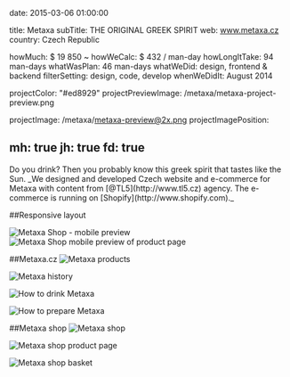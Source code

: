 date: 2015-03-06 01:00:00

title: Metaxa
subTitle: THE ORIGINAL GREEK SPIRIT
web:  www.metaxa.cz
country: Czech Republic

howMuch: $ 19 850 ~
howWeCalc: $ 432 / man-day
howLongItTake: 94 man-days
whatWasPlan: 46 man-days
whatWeDid: design, frontend & backend
filterSetting: design, code, develop
whenWeDidIt: August 2014

projectColor: "#ed8929"
projectPreviewImage: /metaxa/metaxa-project-preview.png

projectImage: /metaxa/metaxa-preview@2x.png
projectImagePosition:

mh: true
jh: true
fd: true
---

<div id="description" class="description">
Do you drink? Then you probably know this greek spirit that tastes like the Sun.
_We designed and developed Czech website and e-commerce for Metaxa with content from [@TL5](http://www.tl5.cz) agency. The e-commerce is running on [Shopify](http://www.shopify.com)._
</div>


##Responsive layout
<div class="portraits">
  <div class="portrait left">
  <img class="lazyload mobile-portrait"
    data-src="/metaxa/metaxa-shop-mobile.png"
    data-srcset="/metaxa/metaxa-shop-mobile@2x.png 2000w,
            /metaxa/metaxa-shop-mobile.png 1280w,
            /metaxa/metaxa-shop-mobile@small.png 800w,"
    sizes="100%"
    alt="Metaxa Shop - mobile preview">
  </div>
  <div class="portrait right">
    <img class="lazyload mobile-portrait"
      data-src="/metaxa/metaxa-shop-product-mobile.png"
      data-srcset="/metaxa/metaxa-shop-product-mobile@2x.png 2000w,
              /metaxa/metaxa-shop-product-mobile.png 1280w,
              /metaxa/metaxa-shop-product-mobile@small.png 800w,"
      sizes="100%"
      alt="Metaxa Shop mobile preview of product page">
  </div>
</div>

##Metaxa.cz
<img class="lazyload container-page"
  data-src="/metaxa/metaxa-produkty.png"
  data-srcset="/metaxa/metaxa-produkty@2x.png 2000w,
          /metaxa/metaxa-produkty.png 1280w,
          /metaxa/metaxa-produkty@small.png 800w,"
  sizes="100%"
  alt="Metaxa products">

<img class="lazyload container-page"
  data-src="/metaxa/metaxa-historie.png"
  data-srcset="/metaxa/metaxa-historie@2x.png 2000w,
          /metaxa/metaxa-historie.png 1280w,
          /metaxa/metaxa-historie@small.png 800w,"
  sizes="100%"
  alt="Metaxa history">

<img class="lazyload container-page left"
  data-src="/metaxa/metaxa-degustacni-vlastnosti.png"
  data-srcset="/metaxa/metaxa-degustacni-vlastnosti@2x.png 2000w,
          /metaxa/metaxa-degustacni-vlastnosti.png 1280w,
          /metaxa/metaxa-degustacni-vlastnosti.png 800w,"
  sizes="100%"
  alt="How to drink Metaxa">

<img class="lazyload container-page right"
  data-src="/metaxa/metaxa-koktejl.png"
  data-srcset="/metaxa/metaxa-koktejl@2x.png 2000w,
          /metaxa/metaxa-koktejl.png 1280w,
          /metaxa/metaxa-koktejl.png 800w,"
  sizes="100%"
  alt="How to prepare Metaxa">

##Metaxa shop
<img class="lazyload container-page"
  data-src="/metaxa/metaxa-shop-homepage.png"
  data-srcset="/metaxa/metaxa-shop-homepage@2x.png 2000w,
          /metaxa/metaxa-shop-homepage.png 1280w,
          /metaxa/metaxa-shop-homepage@small.png 800w,"
  sizes="100%"
  alt="Metaxa shop">

<img class="lazyload container-page left"
  data-src="/metaxa/metaxa-shop-product.png"
  data-srcset="/metaxa/metaxa-shop-product@2x.png 2000w,
          /metaxa/metaxa-shop-product.png 1280w,
          /metaxa/metaxa-shop-product.png 800w,"
  sizes="100%"
  alt="Metaxa shop product page">

<img class="lazyload container-page right"
  data-src="/metaxa/metaxa-shop-basket.png"
  data-srcset="/metaxa/metaxa-shop-basket@2x.png 2000w,
          /metaxa/metaxa-shop-basket.png 1280w,
          /metaxa/metaxa-shop-basket.png 800w,"
  sizes="100%"
  alt="Metaxa shop basket">

